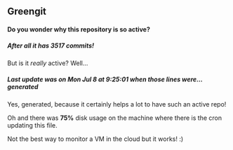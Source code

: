 ## Greengit

#### Do you wonder why this repository is so active?

##### After all it has 3517 commits!

But is it *really* active? Well...

##### Last update was on Mon Jul 8 at 9:25:01 when those lines were... generated

Yes, generated, because it certainly helps a lot to have such an active repo!

Oh and there was **75%** disk usage on the machine
where there is the cron updating this file.

Not the best way to monitor a VM in the cloud but it works! :)
